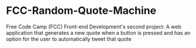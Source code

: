 # FCC-Random-Quote-Machine
Free Code Camp (FCC) Front-end Development's second project: A web application that generates a new quote when a button is pressed and has an option for the user to automatically tweet that quote
